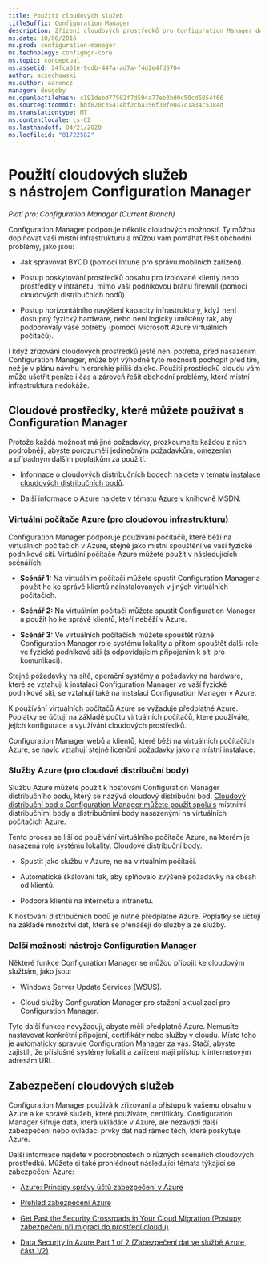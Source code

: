 ```yaml
---
title: Použití cloudových služeb
titleSuffix: Configuration Manager
description: Zřízení cloudových prostředků pro Configuration Manager doplnění místní infrastruktury.
ms.date: 10/06/2016
ms.prod: configuration-manager
ms.technology: configmgr-core
ms.topic: conceptual
ms.assetid: 24fca61e-9cdb-447a-ad7a-f4d2e4fd6704
author: aczechowski
ms.author: aaroncz
manager: dougeby
ms.openlocfilehash: c191debd77502f7d594a77eb3bd0c50cd6854f66
ms.sourcegitcommit: bbf820c35414bf2cba356f30fe047c1a34c5384d
ms.translationtype: MT
ms.contentlocale: cs-CZ
ms.lasthandoff: 04/21/2020
ms.locfileid: "81722582"
---
```

# <a name="use-cloud-services-with-configuration-manager"></a>Použití cloudových služeb s nástrojem Configuration Manager

*Platí pro: Configuration Manager (Current Branch)*

Configuration Manager podporuje několik cloudových možností. Ty můžou doplňovat vaši místní infrastrukturu a můžou vám pomáhat řešit obchodní problémy, jako jsou:  

-   Jak spravovat BYOD (pomocí Intune pro správu mobilních zařízení).  

-   Postup poskytování prostředků obsahu pro izolované klienty nebo prostředky v intranetu, mimo vaši podnikovou bránu firewall (pomocí cloudových distribučních bodů).  

-   Postup horizontálního navýšení kapacity infrastruktury, když není dostupný fyzický hardware, nebo není logicky umístěný tak, aby podporovaly vaše potřeby (pomocí Microsoft Azure virtuálních počítačů).  

I když zřizování cloudových prostředků ještě není potřeba, před nasazením Configuration Manager, může být výhodné tyto možnosti pochopit před tím, než je v plánu návrhu hierarchie příliš daleko. Použití prostředků cloudu vám může ušetřit peníze i čas a zároveň řešit obchodní problémy, které místní infrastruktura nedokáže.  

## <a name="cloud-based-resources-you-can-use-with-configuration-manager"></a>Cloudové prostředky, které můžete používat s Configuration Manager  
 Protože každá možnost má jiné požadavky, prozkoumejte každou z nich podrobněji, abyste porozuměli jedinečným požadavkům, omezením a případným dalším poplatkům za použití.  

-   Informace o cloudových distribučních bodech najdete v tématu [instalace cloudových distribučních bodů](../servers/deploy/configure/install-cloud-based-distribution-points-in-microsoft-azure.md).

-   Další informace o Azure najdete v tématu [Azure](https://go.microsoft.com/fwlink/p/?LinkId=262965) v knihovně MSDN.  

### <a name="azure-virtual-machines-for-cloud-based-infrastructure"></a>Virtuální počítače Azure (pro cloudovou infrastrukturu)  
 Configuration Manager podporuje používání počítačů, které běží na virtuálních počítačích v Azure, stejně jako místní spouštění ve vaší fyzické podnikové síti. Virtuální počítače Azure můžete použít v následujících scénářích:  

-   **Scénář 1:** Na virtuálním počítači můžete spustit Configuration Manager a použít ho ke správě klientů nainstalovaných v jiných virtuálních počítačích.  

-   **Scénář 2:** Na virtuálním počítači můžete spustit Configuration Manager a použít ho ke správě klientů, kteří neběží v Azure.  

-   **Scénář 3:** Ve virtuálních počítačích můžete spouštět různé Configuration Manager role systému lokality a přitom spouštět další role ve fyzické podnikové síti (s odpovídajícím připojením k síti pro komunikaci).  

Stejné požadavky na sítě, operační systémy a požadavky na hardware, které se vztahují k instalaci Configuration Manager ve vaší fyzické podnikové síti, se vztahují také na instalaci Configuration Manager v Azure.  

K používání virtuálních počítačů Azure se vyžaduje předplatné Azure. Poplatky se účtují na základě počtu virtuálních počítačů, které používáte, jejich konfigurace a využívání cloudových prostředků.  

Configuration Manager webů a klientů, které běží na virtuálních počítačích Azure, se navíc vztahují stejné licenční požadavky jako na místní instalace.  

### <a name="azure-services-for-cloud-based-distribution-points"></a>Služby Azure (pro cloudové distribuční body)  
 Službu Azure můžete použít k hostování Configuration Manager distribučního bodu, který se nazývá cloudový distribuční bod. [Cloudový distribuční bod s Configuration Manager můžete použít spolu s](../../core/plan-design/hierarchy/use-a-cloud-based-distribution-point.md) místními distribučními body a distribučními body nasazenými na virtuálních počítačích Azure.  

 Tento proces se liší od používání virtuálního počítače Azure, na kterém je nasazená role systému lokality. Cloudové distribuční body:  

-   Spustit jako službu v Azure, ne na virtuálním počítači.  

-   Automatické škálování tak, aby splňovalo zvýšené požadavky na obsah od klientů.  

-   Podpora klientů na internetu a intranetu.  

K hostování distribučních bodů je nutné předplatné Azure. Poplatky se účtují na základě množství dat, která se přenášejí do služby a ze služby.  

### <a name="additional-configuration-manager-capabilities"></a>Další možnosti nástroje Configuration Manager  
 Některé funkce Configuration Manager se můžou připojit ke cloudovým službám, jako jsou:  

-   Windows Server Update Services (WSUS).  

-   Cloud služby Configuration Manager pro stažení aktualizací pro Configuration Manager.  

Tyto další funkce nevyžadují, abyste měli předplatné Azure. Nemusíte nastavovat konkrétní připojení, certifikáty nebo služby v cloudu. Místo toho je automaticky spravuje Configuration Manager za vás. Stačí, abyste zajistili, že příslušné systémy lokalit a zařízení mají přístup k internetovým adresám URL.  

##  <a name="security-for-cloud-based-services"></a><a name="BKMK_CloudSec"></a>Zabezpečení cloudových služeb  
 Configuration Manager používá k zřizování a přístupu k vašemu obsahu v Azure a ke správě služeb, které používáte, certifikáty. Configuration Manager šifruje data, která ukládáte v Azure, ale nezavádí další zabezpečení nebo ovládací prvky dat nad rámec těch, které poskytuje Azure.  

 Další informace najdete v podrobnostech o různých scénářích cloudových prostředků. Můžete si také prohlédnout následující témata týkající se zabezpečení Azure:  

-   [Azure: Principy správy účtů zabezpečení v Azure](https://go.microsoft.com/fwlink/p/?LinkId=262968)  

-   [Přehled zabezpečení Azure](https://go.microsoft.com/fwlink/p/?LinkId=262970)  

-   [Get Past the Security Crossroads in Your Cloud Migration (Postupy zabezpečení při migraci do prostředí cloudu)](https://go.microsoft.com/fwlink/p/?LinkId=262971)  

-   [Data Security in Azure Part 1 of 2 (Zabezpečení dat ve službě Azure, část 1/2)](https://go.microsoft.com/fwlink/p/?LinkId=262974)  
